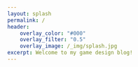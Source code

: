 ```yaml
---
layout: splash 
permalink: /
header:
	overlay_color: "#000"
	overlay_filter: "0.5"
	overlay_image: /_img/splash.jpg
excerpt: Welcome to my game design blog!
---
```

